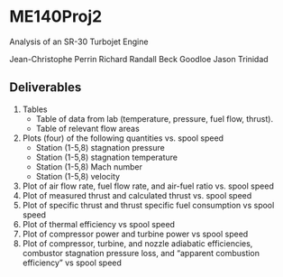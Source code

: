 # ME140Proj2
Analysis of an SR-30 Turbojet Engine

Jean-Christophe Perrin
Richard Randall
Beck Goodloe
Jason Trinidad

## Deliverables
1. Tables
	* Table of data from lab (temperature, pressure, fuel flow, thrust).
	* Table of relevant flow areas
2. Plots (four) of the following quantities vs. spool speed
	* Station (1-5,8) stagnation pressure 
	* Station (1-5,8) stagnation temperature 
	* Station (1-5,8) Mach number
	* Station (1-5,8) velocity
3. Plot of air flow rate, fuel flow rate, and air-fuel ratio vs. spool speed
4. Plot of measured thrust and calculated thrust vs. spool speed
5. Plot of specific thrust and thrust specific fuel consumption vs spool speed
6. Plot of thermal efficiency vs spool speed
7. Plot of compressor power and turbine power vs spool speed
8. Plot of compressor, turbine, and nozzle adiabatic efficiencies, combustor stagnation pressure loss, and “apparent combustion efficiency” vs spool speed
